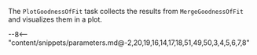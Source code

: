The `PlotGoodnessOfFit` task collects the results from `MergeGoodnessOfFit` and visualizes them in a plot.

<div class="dhi_parameter_table">

--8<-- "content/snippets/parameters.md@-2,20,19,16,14,17,18,51,49,50,3,4,5,6,7,8"

</div>
